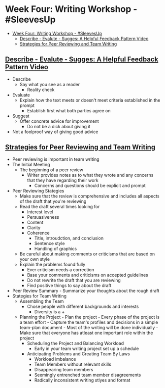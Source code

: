 # Week Four: Writing Workshop - #SleevesUp

- [Week Four: Writing Workshop - #SleevesUp](#week-four-writing-workshop---sleevesup)
  - [Describe - Evalute - Sugges: A Helpful Feedback Pattern Video](#describe---evalute---sugges-a-helpful-feedback-pattern-video)
  - [Strategies for Peer Reviewing and Team Writing](#strategies-for-peer-reviewing-and-team-writing)

## [Describe - Evalute - Sugges: A Helpful Feedback Pattern Video](https://elireview.com/2016/08/03/describe-evaluate-suggest/)

- Describe
  - Say what you see as a reader
    - Reality check
- Evaluate
  - Explain how the text meets or doesn't meet criteria established in the prompt
    - Establish first what both parties agree on
- Suggest
  - Offer concrete advice for improvement
    - Do not be a dick about giving it
- Not a foolproof way of giving good advice

## [Strategies for Peer Reviewing and Team Writing](https://www.prismnet.com/~hcexres/textbook/team.html)

- Peer reviewing is important in team writing
- The Initial Meeting
  - The beginning of a peer review
    - Writer provides notes as to what they wrote and any concerns that they have regarding their work
      - Concerns and questions should be explicit and prompt
- Peer Reviewing Stategies
  - Make sure that the review is comprehensive and includes all aspects of the draft that you're reviewing
  - Read the draft several times looking for
    - Interest level
    - Persuasiveness
    - Content
    - Clarity
    - Coherence
      - Title, introudction, and conclusion
      - Sentence style
      - Handling of graphics
  - Be careful about making comments or criticisms that are based on your own style
  - Explain the problems found fully
    - Ever criticism needs a correction
    - Base your comments and criticisms on accepted guidelines
    - Do not rewrite the draft that you are reviewing
    - Find positive things to say about the draft
- Peer Review Summary
        - Summarize your thoughts about the rough draft
- Stategies for Team Writing
  - Assembling the Team
    - Chose people with different backgrounds and interests
      - Diversity is a +
  - Planning the Project
        - Plan the project
            - Every phase of the project is a team effort
        - Capture the team's profiles and decisions in a simple team-plan document
        - Most of the writing will be done individually
            - Make sure that everyone has atleast one important role within the project
    - Scheduling the Project and Balancing Workload
      - Early in your team writing project set up a schedule
    - Anticipating Problems and Creating Team By Laws
      - Workload imbalance
      - Team Members without relevant skills
      - Disappearing team members
      - Seemingly entrenched team member disagreements
      - Radically inconsistent writing stlyes and format
